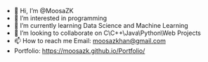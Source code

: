 - 👋 Hi, I’m @MoosaZK
- 👀 I’m interested in programming
- 🌱 I’m currently learning Data Science and Machine Learning
- 💞️ I’m looking to collaborate on C\C++\Java\Python\Web Projects
- 📫 How to reach me Email: moosazkhan@gmail.com
- Portfolio: https://moosazk.github.io/Portfolio/

<!---
MoosaZK/MoosaZK is a ✨ special ✨ repository because its `README.md` (this file) appears on your GitHub profile.
You can click the Preview link to take a look at your changes.
--->
